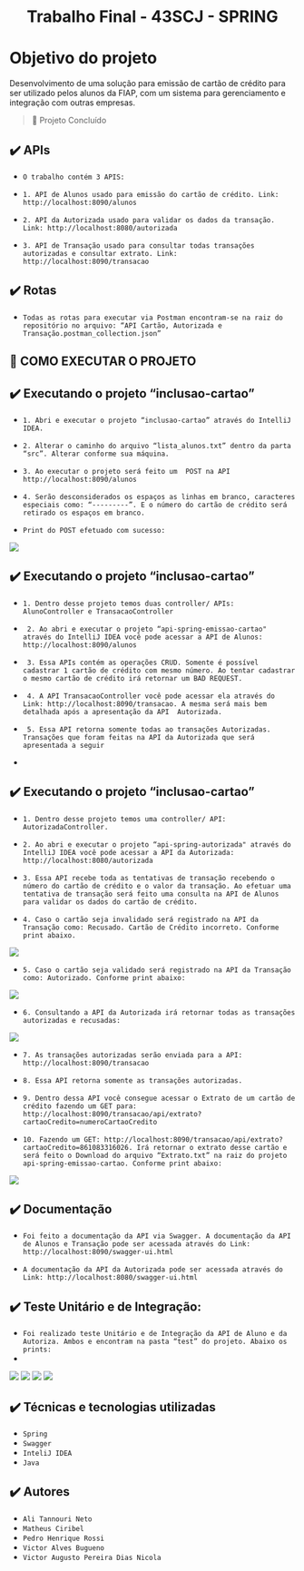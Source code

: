 # <h1 align="center"> Trabalho Final - 43SCJ - SPRING  </h1>

# Objetivo do projeto

Desenvolvimento de uma solução para emissão de cartão de crédito para ser utilizado pelos alunos da FIAP, com um sistema para gerenciamento e integração com outras empresas.

> :construction: Projeto Concluído

## ✔️ APIs

  - ``O trabalho contém 3 APIS:``

  - ``1. API de Alunos usado para emissão do cartão de crédito. Link: http://localhost:8090/alunos``

  - ``2. API da Autorizada usado para validar os dados da transação. Link: http://localhost:8080/autorizada`` 

  - ``3. API de Transação usado para consultar todas transações autorizadas e consultar extrato. Link: http://localhost:8090/transacao``  

## ✔️ Rotas

   - ``Todas as rotas para executar via Postman encontram-se na raiz do repositório no arquivo: “API Cartão, Autorizada e Transação.postman_collection.json”`` 

## 🔨 COMO EXECUTAR O PROJETO
   
## ✔️ Executando o projeto “inclusao-cartao” 

 - ``1. Abri e executar o projeto “inclusao-cartao” através do IntelliJ IDEA.``

 - ``2. Alterar o caminho do arquivo “lista_alunos.txt” dentro da parta “src”. Alterar conforme sua máquina.``

 - ``3. Ao executar o projeto será feito um  POST na API http://localhost:8090/alunos``

 - ``4. Serão desconsiderados os espaços as linhas em branco, caracteres especiais como: “---------”. E o número do cartão de crédito será retirado os espaços em branco.``
  
 - ``Print do POST efetuado com sucesso:``
 <img src="https://github.com/victordias25/trabalho-spring-43scj/blob/main/img/1.PNG">
  
 ## ✔️ Executando o projeto “inclusao-cartao” 
 
  - ``1. Dentro desse projeto temos duas controller/ APIs: AlunoController e TransacaoController``

 - `` 2. Ao abri e executar o projeto “api-spring-emissao-cartao" através do IntelliJ IDEA você pode acessar a API de Alunos: http://localhost:8090/alunos``

 - `` 3. Essa APIs contém as operações CRUD. Somente é possível cadastrar 1 cartão de crédito com mesmo número. Ao tentar cadastrar o mesmo cartão de crédito irá retornar um BAD REQUEST.``

 - `` 4. A API TransacaoController você pode acessar ela através do Link: http://localhost:8090/transacao. A mesma será mais bem detalhada após a apresentação da API  Autorizada.``

 - `` 5. Essa API retorna somente todas ao transações Autorizadas. Transações que foram feitas na API da Autorizada que será apresentada a seguir``
 -
  ## ✔️ Executando o projeto “inclusao-cartao”
  
  - ``1. Dentro desse projeto temos uma controller/ API: AutorizadaController.`` 

  - ``2. Ao abri e executar o projeto “api-spring-autorizada" através do IntelliJ IDEA você pode acessar a API da Autorizada: http://localhost:8080/autorizada``  

  - ``3. Essa API recebe toda as tentativas de transação recebendo o número do cartão de crédito e o valor da transação. Ao efetuar uma tentativa de transação será feito uma consulta na API de Alunos para validar os dados do cartão de crédito.``  

  - ``4. Caso o cartão seja invalidado será registrado na API da Transação como: Recusado. Cartão de Crédito incorreto. Conforme print abaixo.`` 
  <img src="https://github.com/victordias25/trabalho-spring-43scj/blob/main/img/2.PNG">

  - ``5. Caso o cartão seja validado será registrado na API da Transação como: Autorizado. Conforme print abaixo:``
  <img src="https://github.com/victordias25/trabalho-spring-43scj/blob/main/img/3.PNG">
   
   - ``6. Consultando a API da Autorizada irá retornar todas as transações autorizadas e recusadas:`` 
   <img src="https://github.com/victordias25/trabalho-spring-43scj/blob/main/img/4.PNG">

   - ``7. As transações autorizadas serão enviada para a API: http://localhost:8090/transacao``   

   - ``8. Essa API retorna somente as transações autorizadas.`` 

   - ``9. Dentro dessa API você consegue acessar o Extrato de um cartão de crédito fazendo um GET para: http://localhost:8090/transacao/api/extrato?cartaoCredito=numeroCartaoCredito``   

   - ``10. Fazendo um GET: http://localhost:8090/transacao/api/extrato?cartaoCredito=861083316026. Irá retornar o extrato desse cartão e será feito o Download do arquivo “Extrato.txt” na raiz do projeto api-spring-emissao-cartao. Conforme print abaixo:`` 
   <img src="https://github.com/victordias25/trabalho-spring-43scj/blob/main/img/5.PNG">

## ✔️ Documentação

- ``Foi feito a documentação da API via Swagger. A documentação da API de Alunos e Transação pode ser acessada através do Link: http://localhost:8090/swagger-ui.html`` 

- ``A documentação da API da Autorizada pode ser acessada através do Link: http://localhost:8080/swagger-ui.html`` 

## ✔️ Teste Unitário e de Integração: 

- ``Foi realizado teste Unitário e de Integração da API de Aluno e da Autoriza. Ambos e encontram na pasta “test” do projeto. Abaixo os prints:``
-
<img src="https://github.com/victordias25/trabalho-spring-43scj/blob/main/img/6.PNG">
<img src="https://github.com/victordias25/trabalho-spring-43scj/blob/main/img/7.PNG">
<img src="https://github.com/victordias25/trabalho-spring-43scj/blob/main/img/8.PNG">
<img src="https://github.com/victordias25/trabalho-spring-43scj/blob/main/img/9.PNG">

## ✔️ Técnicas e tecnologias utilizadas

- ``Spring``
- ``Swagger``
- ``InteliJ IDEA``
- ``Java``

## ✔️ Autores
- ``Ali Tannouri Neto``
- ``Matheus Ciribel``
- ``Pedro Henrique Rossi``
- ``Victor Alves Bugueno``
- ``Victor Augusto Pereira Dias Nicola``

